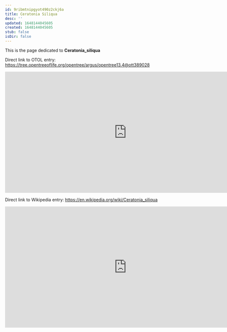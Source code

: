 ```yaml
---
id: 9ribmtnipgyot490z2ckj6a
title: Ceratonia Siliqua
desc: ''
updated: 1648144045605
created: 1648144045605
stub: false
isDir: false
---
```

This is the page dedicated to **Ceratonia_siliqua**


Direct link to OTOL entry: https://tree.opentreeoflife.org/opentree/argus/opentree13.4@ott389028



<html>
    <body>
    <iframe src="https://tree.opentreeoflife.org/opentree/argus/opentree13.4@ott389028"
    width="800" height="400" frameborder="0" allowfullscreen> </iframe>
    </body>
</html>
    


Direct link to Wikipedia entry: https://en.wikipedia.org/wiki/Ceratonia_siliqua



<html>
    <body>
    <iframe src="https://en.wikipedia.org/wiki/Ceratonia_siliqua"
    width="800" height="400" frameborder="0" allowfullscreen> </iframe>
    </body>
</html>
    
